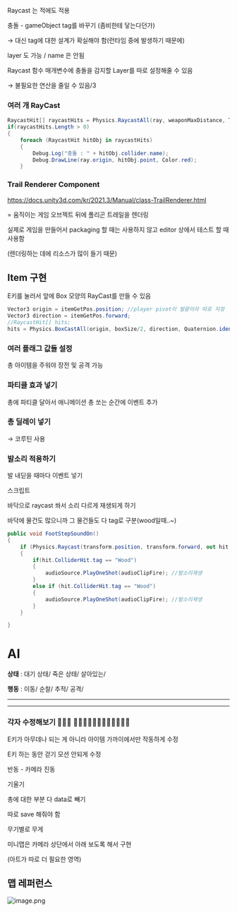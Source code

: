 Raycast 는 적에도 적용

충돌 - gameObject tag를 바꾸기 (좀비한테 닿는다던가)

→ 대신 tag에 대한 설계가 확실해야 함(런타임 중에 발생하기 때문에)

layer 도 가능 / name 은 안됨

Raycast 함수 매개변수에 충돌을 감지할 Layer를 따로 설정해줄 수 있음

→ 불필요한 연산을 줄일 수 있음/3

### 여러 개 RayCast

```csharp
RaycastHit[] raycastHits = Physics.RaycastAll(ray, weaponMaxDistance, TargetLayerMask);
if(raycastHits.Length > 0)
{
    foreach (RaycastHit hitObj in raycastHits)
    {
        Debug.Log("충돌 : " + hitObj.collider.name);
        Debug.DrawLine(ray.origin, hitObj.point, Color.red);
    }

```

### Trail Renderer Component

https://docs.unity3d.com/kr/2021.3/Manual/class-TrailRenderer.html

= 움직이는 게임 오브젝트 뒤에 폴리곤 트레일을 렌더링

실제로 게임을 만들어서 packaging 할 때는 사용하지 않고 editor 상에서 테스트 할 때 사용함

(렌더링하는 데에 리소스가 많이 들기 때문)

## Item 구현

E키를 눌러서 앞에 Box 모양의 RayCast를 만들 수 있음

```csharp
Vector3 origin = itemGetPos.position; //player pivot이 발끝이라 따로 지정
Vector3 direction = itemGetPos.forward;
//RaycastHit[] hits;
hits = Physics.BoxCastAll(origin, boxSize/2, direction, Quaternion.identity, castDistance, itemLayer);

```

### 여러 플래그 값들 설정

총 아이템을 주워야 장전 및 공격 가능

### 파티클 효과 넣기

총에 파티클 달아서 애니메이션 총 쏘는 순간에 이벤트 추가

### 총 딜레이 넣기

→ 코루틴 사용

### 발소리 적용하기

발 내딛을 때마다 이벤트 넣기

스크립트

바닥으로 raycast 쏴서 소리 다르게 재생되게 하기 

바닥에 물건도 많으니까 그 물건들도 다 tag로 구분(wood일때..~)

```csharp
public void FootStepSoundOn()
{
    if (Physics.Raycast(transform.position, transform.forward, out hit, 10.0f, itemLayer))
    {
        if(hit.ColliderHit.tag == "Wood")
        {
            audioSource.PlayOneShot(audioClipFire); //발소리재생
        }
        else if (hit.ColliderHit.tag == "Wood")
        {
            audioSource.PlayOneShot(audioClipFire); //발소리재생
        }
    }

}
```

# AI

**상태** : 대기 상태/ 죽은 상태/ 살아있는/  

**행동** : 이동/ 순찰/ 추적/ 공격/ 

---

---

### 각자 수정해보기 🏃🏻‍♀️ 🏃🏻‍♀️🏃🏻‍♀️🏃🏻‍♀️🏃🏻‍♀️

E키가 아무데나 되는 게 아니라 아이템 가까이에서만 작동하게 수정

E키 하는 동안 걷기 모션 안되게 수정

반동 - 카메라 진동 

기울기

총에 대한 부분 다 data로 빼기 

따로 save 해줘야 함

무기별로 무게

미니맵은 카메라 상단에서 아래 보도록 해서 구현

(아트가 따로 더 필요한 영역)

## 맵 레퍼런스

![image.png](attachment:bfb3dcec-9ccd-48c3-95d2-8f96fe5a1515:image.png)
